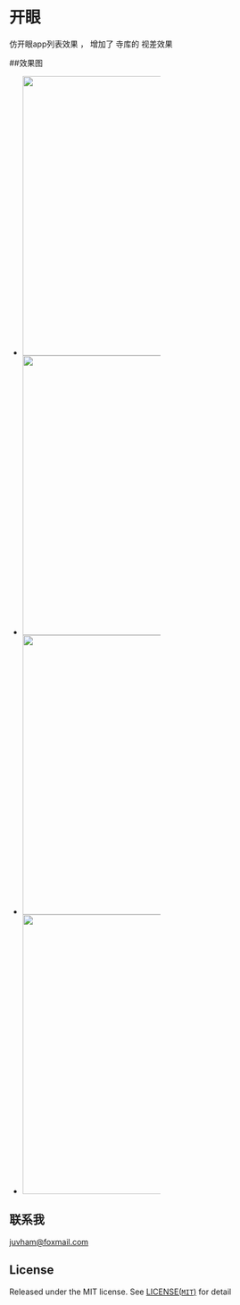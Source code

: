 # 开眼

仿开眼app列表效果 ，
增加了 寺库的 视差效果

##效果图

<ul style="width:100%;overflow:hidden;">
    <li style="float:left;margin-right:2%;width:49%;height:500;">
        <a>
         <img src="http://code.cocoachina.com/uploads/attachments/20160122/129297/dd9dd391527a23873e0d005dba4135b9.gif" height="500">
        </a>
    </li>
    <li style="float:left;margin-right:2%;width:49%;height:500;">
        <a>
          <img src="http://code.cocoachina.com/uploads/attachments/20160122/129297/72d468015d45c593a83231ce3ade7468.gif" height="500">
        </a>
    </li>
    <li style="float:left;margin-right:2%;width:49%;height:500;">
        <a>
            <img src="http://code.cocoachina.com/uploads/attachments/20160122/129297/625f0518744ef301b440abe6a03f8822.gif" height="500">
        </a>
    </li>
   <li style="float:left;margin-right:2%;width:49%;height:500;">
        <a>
            <img src="http://code.cocoachina.com/uploads/attachments/20160122/129297/b3035cbd5b74d7e1365d040ed486873f.gif" height="500">
        </a>
    </li>
</ul>

## 联系我

juvham@foxmail.com

## License

Released under the MIT license. See [LICENSE(`MIT`)](https://github.com/juvham/OneMoreThing/blob/master/LICENSE "MIT License") for detail
